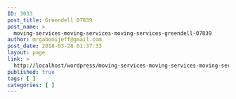 ```yaml
---
ID: 3033
post_title: Greendell 07839
post_name: >
  moving-services-moving-services-moving-services-greendell-07839
author: mrgabonijeff@gmail.com
post_date: 2018-03-28 01:37:33
layout: page
link: >
  http://localhost/wordpress/moving-services-moving-services-moving-services-greendell-07839/
published: true
tags: [ ]
categories: [ ]
---
```

